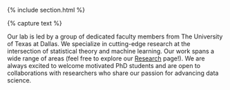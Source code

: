 ---
---





{% include section.html %}



{% capture text %}

Our lab is led by a group of dedicated faculty members from The University of Texas at Dallas. We specialize in cutting-edge research at the intersection of statistical theory and machine learning. Our work spans a wide range of areas (feel free to explore our [Research](research) page!). We are always excited to welcome motivated PhD students and are open to collaborations with researchers who share our passion for advancing data science.

